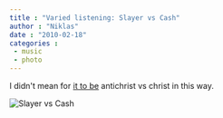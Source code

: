 ```yaml
---
title : "Varied listening: Slayer vs Cash"
author : "Niklas"
date : "2010-02-18"
categories : 
 - music
 - photo
---
```


I didn't mean for [it to be](http://www.last.fm/user/pivic) antichrist vs christ in this way.

![Slayer vs Cash](https://niklasblog.com/wp-content/2010-02-18-listening.png)
